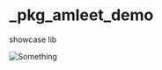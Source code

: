 # _pkg_amleet_demo
showcase lib


![Something](https://user-images.githubusercontent.com/20877166/150282851-9d181beb-c9b2-4120-a18a-60a247223589.png)

